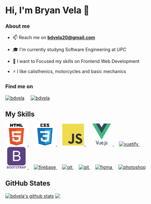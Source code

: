 # Hi, I'm Bryan Vela 👋
### About me

- 📫 Reach me on **bdvela20@gmail.com**

- 🎓 I'm currently studyng Software Engineering at *UPC*

- 📄 I want to Focused my skills on Frontend Web Development

- ⚡ I like calisthenics, motorcycles and basic mechanics
</p>

### Find me on
<p>
<!-- LINKEDIN --> 
<a href="https://linkedin.com/in/bdvela" target="blank"><img align="center" src="https://raw.githubusercontent.com/rahuldkjain/github-profile-readme-generator/master/src/images/icons/Social/linked-in-alt.svg" alt="bdvela" height="30" width="40" /></a>
<!-- INSTAGRAM --> &nbsp &nbsp
<a href="https://instagram.com/bdvela" target="blank"><img align="center" src="https://raw.githubusercontent.com/rahuldkjain/github-profile-readme-generator/master/src/images/icons/Social/instagram.svg" alt="bdvela" height="30" width="40" /></a>
  </p>


## My Skills
<p align="left"> 
<!-- HTML 5 -->
  <a href="https://www.w3.org/html/" target="_blank" rel="noreferrer"> <img src="https://raw.githubusercontent.com/devicons/devicon/master/icons/html5/html5-original-wordmark.svg" alt="html5" width="70" /> </a>
<!-- CSS 3 --> &nbsp &nbsp
  <a href="https://www.w3schools.com/css/" target="_blank" rel="noreferrer"> <img src="https://raw.githubusercontent.com/devicons/devicon/master/icons/css3/css3-original-wordmark.svg" alt="css3" width="70" /> </a>
<!-- JAVASCRIPT --> &nbsp &nbsp
  <a href="https://developer.mozilla.org/en-US/docs/Web/JavaScript" target="_blank" rel="noreferrer"> <img src="https://raw.githubusercontent.com/devicons/devicon/master/icons/javascript/javascript-original.svg" alt="javascript" width="70" /> </a>
<!-- VUE --> &nbsp &nbsp
  <a href="https://vuejs.org/" target="_blank" rel="noreferrer"> <img src="https://raw.githubusercontent.com/devicons/devicon/master/icons/vuejs/vuejs-original-wordmark.svg" alt="vuejs" width="70" /> </a>
<!-- VUETIFY --> &nbsp &nbsp
  <a href="https://vuetifyjs.com/en/" target="_blank" rel="noreferrer"> <img src="https://bestofjs.org/logos/vuetify.svg" alt="vuetify" width="70" /> </a>
<!-- BOOTSTRAP --> &nbsp &nbsp
  <a href="https://getbootstrap.com" target="_blank" rel="noreferrer"> <img src="https://raw.githubusercontent.com/devicons/devicon/master/icons/bootstrap/bootstrap-plain-wordmark.svg" alt="bootstrap" width="70" /> </a>     
<!-- FIREBASE --> &nbsp &nbsp
   <a href="https://firebase.google.com/" target="_blank" rel="noreferrer"> <img src="https://www.vectorlogo.zone/logos/firebase/firebase-icon.svg" alt="firebase" width="70" /> </a>
<!-- GIT --> &nbsp &nbsp
  <a href="https://git-scm.com/" target="_blank" rel="noreferrer"> <img src="https://www.vectorlogo.zone/logos/git-scm/git-scm-icon.svg" alt="git" width="70" /> </a>
<!-- VSCODE --> &nbsp &nbsp
  <a href="https://code.visualstudio.com/" target="_blank" rel="noreferrer"> <img src="https://www.vectorlogo.zone/logos/visualstudio_code/visualstudio_code-icon.svg" alt="git" width="70" /> </a>
<!-- FIGMA --> &nbsp &nbsp
  <a href="https://www.figma.com/" target="_blank" rel="noreferrer"> <img src="https://www.vectorlogo.zone/logos/figma/figma-icon.svg" alt="figma" width="70" /> </a>
<!-- PHOTOSHOP --> &nbsp &nbsp
  <a href="https://www.photoshop.com/en" target="_blank" rel="noreferrer"> <img src="https://upload.wikimedia.org/wikipedia/commons/a/af/Adobe_Photoshop_CC_icon.svg" alt="photoshop" width="70" /> </a> </p>

## GitHub States
       
 <a href="https://github.com/bdvela/github-readme-stats"><img align="center" height=180 src="https://github-readme-stats.vercel.app/api?username=bdvela&show_icons=true&include_all_commits=true&hide_border=true&theme=swift&title_color" alt="bdvela's github stats" /></a>  <a href="https://github.com/bdvela/github-readme-stats"><img align="center" height=180 src="https://github-readme-stats.vercel.app/api/top-langs/?username=bdvela&layout=compact&theme=swift&hide_border=true&hide=java" /></a> 

